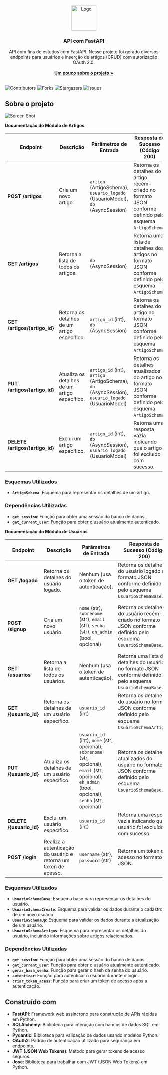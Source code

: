 <br/>
<p align="center">
  <a href="https://github.com/IgorPoti/projeto_API">
    <img src="https://cdn.worldvectorlogo.com/logos/fastapi.svg" alt="Logo" width="80" height="80">
  </a>

  <h3 align="center">API com FastAPI</h3>

  <p align="center">
    API com fins de estudos com FastAPI. Nesse projeto foi gerado diversos endpoints para usuários e inserção de artigos (CRUD) com autorização OAuth 2.0.
    <br/>
    <br/>
    <a href="https://github.com/IgorPoti/projeto_API"><strong>Um pouco sobre o projeto »</strong></a>
    <br/>
    <br/>
  </p>
</p>

![Contributors](https://img.shields.io/github/contributors/IgorPoti/projeto_API?color=dark-green) ![Forks](https://img.shields.io/github/forks/IgorPoti/projeto_API?style=social) ![Stargazers](https://img.shields.io/github/stars/IgorPoti/projeto_API?style=social) ![Issues](https://img.shields.io/github/issues/IgorPoti/projeto_API) 

## Sobre o projeto

![Screen Shot](https://cdn.discordapp.com/attachments/1069309703072518146/1207031523552002128/image.png?ex=65de2ab4&is=65cbb5b4&hm=d765d9feeca8e1a8b6f6743900688f6ce8305798dd54378a50d2e79728e6e2a3&)

**Documentação do Módulo de Artigos**

| Endpoint                      | Descrição                                                        | Parâmetros de Entrada                                | Resposta de Sucesso (Código 200)                        | Possíveis Erros                               |
|-------------------------------|------------------------------------------------------------------|-------------------------------------------------------|--------------------------------------------------------|-----------------------------------------------|
| **POST /artigos**             | Cria um novo artigo.                                             | `artigo` (ArtigoSchema), `usuario_logado` (UsuarioModel), `db` (AsyncSession) | Retorna os detalhes do artigo recém-criado no formato JSON conforme definido pelo esquema `ArtigoSchema`. | Código 404: Usuário não logado                                             |
| **GET /artigos**              | Retorna a lista de todos os artigos.                             | `db` (AsyncSession)                                   | Retorna uma lista de detalhes dos artigos no formato JSON conforme definido pelo esquema `ArtigoSchema`. | Código 404: Artigo não encontrado                                             |
| **GET /artigos/{artigo_id}**  | Retorna os detalhes de um artigo específico.                     | `artigo_id` (int), `db` (AsyncSession)                | Retorna os detalhes do artigo no formato JSON conforme definido pelo esquema `ArtigoSchema`. | Código 404: Artigo não encontrado.            |
| **PUT /artigos/{artigo_id}**  | Atualiza os detalhes de um artigo específico.                    | `artigo_id` (int), `artigo` (ArtigoSchema), `db` (AsyncSession), `usuario_logado` (UsuarioModel) | Retorna os detalhes atualizados do artigo no formato JSON conforme definido pelo esquema `ArtigoSchema`. | Código 404: Artigo não encontrado.            |
| **DELETE /artigos/{artigo_id}**| Exclui um artigo específico.                                     | `artigo_id` (int), `db` (AsyncSession), `usuario_logado` (UsuarioModel) | Retorna uma resposta vazia indicando que o artigo foi excluído com sucesso. | Código 404: Artigo não encontrado.          |


### Esquemas Utilizados

- **`ArtigoSchema`**: Esquema para representar os detalhes de um artigo.

### Dependências Utilizadas

- **`get_session`**: Função para obter uma sessão do banco de dados.
- **`get_current_user`**: Função para obter o usuário atualmente autenticado.


**Documentação do Módulo de Usuários**

| Endpoint                    | Descrição                                           | Parâmetros de Entrada                                         | Resposta de Sucesso (Código 200)                                | Possíveis Erros                           |
|-----------------------------|-----------------------------------------------------|--------------------------------------------------------------|----------------------------------------------------------------|-------------------------------------------|
| **GET /logado**             | Retorna os detalhes do usuário logado.               | Nenhum (usa o token de autenticação).                         | Retorna os detalhes do usuário logado no formato JSON conforme definido pelo esquema `UsuarioSchemaBase`. | -                                         |
| **POST /signup**            | Cria um novo usuário.                                | `nome` (str), `sobrenome` (str), `email` (str), `senha` (str), `eh_admin` (bool, opcional) | Retorna os detalhes do usuário recém-criado no formato JSON conforme definido pelo esquema `UsuarioSchemaBase`. | Código 406: Já existe um usuário com o mesmo e-mail cadastrado. |
| **GET /usuarios**           | Retorna a lista de todos os usuários.                | Nenhum (usa o token de autenticação).                         | Retorna uma lista de detalhes do usuário no formato JSON conforme definido pelo esquema `UsuarioSchemaBase`. | -                                         |
| **GET /{usuario_id}**       | Retorna os detalhes de um usuário específico.        | `usuario_id` (int)                                           | Retorna os detalhes do usuário no formato JSON conforme definido pelo esquema `UsuarioSchemaArtigos`. | Código 404: Usuário não encontrado.        |
| **PUT /{usuario_id}**       | Atualiza os detalhes de um usuário específico.       | `usuario_id` (int), `nome` (str, opcional), `sobrenome` (str, opcional), `email` (str, opcional), `eh_admin` (bool, opcional), `senha` (str, opcional) | Retorna os detalhes atualizados do usuário no formato JSON conforme definido pelo esquema `UsuarioSchemaBase`. | Código 404: Usuário não encontrado.       |
| **DELETE /{usuario_id}**    | Exclui um usuário específico.                        | `usuario_id` (int)                                           | Retorna uma resposta vazia indicando que o usuário foi excluído com sucesso. | Código 404: Usuário não encontrado.       |
| **POST /login**             | Realiza a autenticação do usuário e retorna um token de acesso. | `username` (str), `password` (str)                           | Retorna um token de acesso no formato JSON.                    | Código 400: Dados de acesso incorretos.  |

### Esquemas Utilizados

- **`UsuarioSchemaBase`**: Esquema base para representar os detalhes do usuário.
- **`UsuarioSchemaCreate`**: Esquema para validar os dados durante o cadastro de um novo usuário.
- **`UsuarioSchemaUp`**: Esquema para validar os dados durante a atualização de um usuário.
- **`UsuarioSchemaArtigos`**: Esquema para representar os detalhes do usuário, incluindo informações sobre artigos relacionados.

### Dependências Utilizadas

- **`get_session`**: Função para obter uma sessão do banco de dados.
- **`get_current_user`**: Função para obter o usuário atualmente autenticado.
- **`gerar_hash_senha`**: Função para gerar o hash da senha do usuário.
- **`autenticar`**: Função para autenticar o usuário durante o login.
- **`criar_token_acess`**: Função para criar um token de acesso após a autenticação.




## Construído com

- **FastAPI**: Framework web assíncrono para construção de APIs rápidas em Python.
- **SQLAlchemy**: Biblioteca para interação com bancos de dados SQL em Python.
- **Pydantic**: Biblioteca para validação de dados usando modelos Python.
- **OAuth2**: Padrão de autenticação utilizado para segurança em endpoints.
- **JWT (JSON Web Tokens)**: Método para gerar tokens de acesso seguros.
- **Jose**: Biblioteca para trabalhar com JWT (JSON Web Tokens) em Python.

